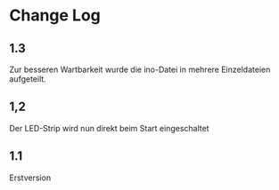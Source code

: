 # Change Log
## 1.3
Zur besseren Wartbarkeit wurde die ino-Datei in mehrere Einzeldateien aufgeteilt.
## 1,2
Der LED-Strip wird nun direkt beim Start eingeschaltet
## 1.1
Erstversion